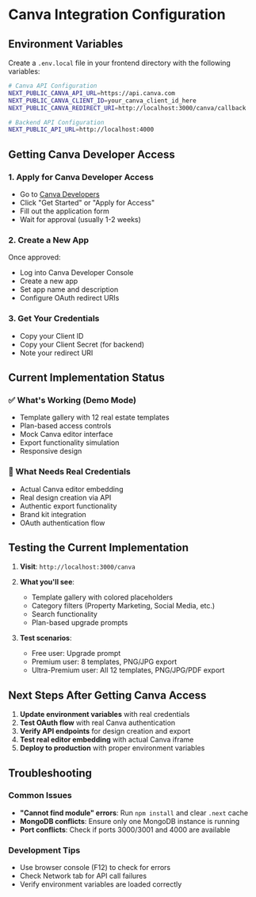 # Canva Integration Configuration

## Environment Variables

Create a `.env.local` file in your frontend directory with the following variables:

```bash
# Canva API Configuration
NEXT_PUBLIC_CANVA_API_URL=https://api.canva.com
NEXT_PUBLIC_CANVA_CLIENT_ID=your_canva_client_id_here
NEXT_PUBLIC_CANVA_REDIRECT_URI=http://localhost:3000/canva/callback

# Backend API Configuration
NEXT_PUBLIC_API_URL=http://localhost:4000
```

## Getting Canva Developer Access

### 1. Apply for Canva Developer Access
- Go to [Canva Developers](https://www.canva.com/developers/)
- Click "Get Started" or "Apply for Access"
- Fill out the application form
- Wait for approval (usually 1-2 weeks)

### 2. Create a New App
Once approved:
- Log into Canva Developer Console
- Create a new app
- Set app name and description
- Configure OAuth redirect URIs

### 3. Get Your Credentials
- Copy your Client ID
- Copy your Client Secret (for backend)
- Note your redirect URI

## Current Implementation Status

### ✅ What's Working (Demo Mode)
- Template gallery with 12 real estate templates
- Plan-based access controls
- Mock Canva editor interface
- Export functionality simulation
- Responsive design

### 🚧 What Needs Real Credentials
- Actual Canva editor embedding
- Real design creation via API
- Authentic export functionality
- Brand kit integration
- OAuth authentication flow

## Testing the Current Implementation

1. **Visit**: `http://localhost:3000/canva`
2. **What you'll see**:
   - Template gallery with colored placeholders
   - Category filters (Property Marketing, Social Media, etc.)
   - Search functionality
   - Plan-based upgrade prompts

3. **Test scenarios**:
   - Free user: Upgrade prompt
   - Premium user: 8 templates, PNG/JPG export
   - Ultra-Premium user: All 12 templates, PNG/JPG/PDF export

## Next Steps After Getting Canva Access

1. **Update environment variables** with real credentials
2. **Test OAuth flow** with real Canva authentication
3. **Verify API endpoints** for design creation and export
4. **Test real editor embedding** with actual Canva iframe
5. **Deploy to production** with proper environment variables

## Troubleshooting

### Common Issues
- **"Cannot find module" errors**: Run `npm install` and clear `.next` cache
- **MongoDB conflicts**: Ensure only one MongoDB instance is running
- **Port conflicts**: Check if ports 3000/3001 and 4000 are available

### Development Tips
- Use browser console (F12) to check for errors
- Check Network tab for API call failures
- Verify environment variables are loaded correctly
